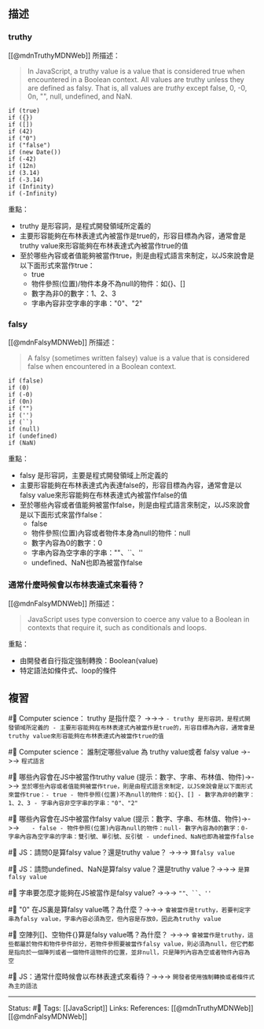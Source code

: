 ## 描述



### truthy

[[@mdnTruthyMDNWeb]] 所描述：
> In JavaScript, a truthy value is a value that is considered true when encountered in a Boolean context. All values are truthy unless they are defined as falsy. That is, all values are _truthy_ except false, 0, -0, 0n, "", null, undefined, and NaN.

```
if (true)
if ({})
if ([])
if (42)
if ("0")
if ("false")
if (new Date())
if (-42)
if (12n)
if (3.14)
if (-3.14)
if (Infinity)
if (-Infinity)
```


重點：
- truthy 是形容詞，是程式開發領域所定義的
- 主要形容能夠在布林表達式內被當作是true的，形容目標為內容，通常會是truthy value來形容能夠在布林表達式內被當作true的值
- 至於哪些內容或者值能夠被當作true，則是由程式語言來制定，以JS來說會是以下面形式來當作true：
	- true
	- 物件參照(位置)/物件本身不為null的物件：如{}、[]
	- 數字為非0的數字：1、2、3
	- 字串內容非空字串的字串："0"、"2"


### falsy

[[@mdnFalsyMDNWeb]] 所描述：
> A falsy (sometimes written falsey) value is a value that is considered false when encountered in a Boolean context.

```
if (false)
if (0)
if (-0)
if (0n)
if ("")
if ('')
if (``)
if (null)
if (undefined)
if (NaN)
```

重點：
- falsy 是形容詞，主要是程式開發領域上所定義的
- 主要形容能夠在布林表達式內表達false的，形容目標為內容，通常會是以falsy value來形容能夠在布林表達式內被當作false的值
- 至於哪些內容或者值能夠被當作false，則是由程式語言來制定，以JS來說會是以下面形式來當作false：
	- false
	- 物件參照(位置)內容或者物件本身為null的物件：null
	- 數字內容為0的數字：0
	- 字串內容為空字串的字串：""、\`\`、''
	- undefined、NaN也即為被當作false

### 通常什麼時候會以布林表達式來看待？
[[@mdnFalsyMDNWeb]] 所描述：
> JavaScript uses type conversion to coerce any value to a Boolean in contexts that require it, such as conditionals and loops.

重點：
- 由開發者自行指定強制轉換：Boolean(value)
- 特定語法如條件式、loop的條件

## 複習
#🧠 Computer science： truthy 是指什麼？ ->->-> `- truthy 是形容詞，是程式開發領域所定義的 - 主要形容能夠在布林表達式內被當作是true的，形容目標為內容，通常會是truthy value來形容能夠在布林表達式內被當作true的值`
<!--SR:!2022-07-28,23,250-->

#🧠 Computer science： 誰制定哪些value 為 truthy value或者 falsy value ->->-> `程式語言`
<!--SR:!2022-07-27,23,250-->


#🧠 哪些內容會在JS中被當作truthy value (提示：數字、字串、布林值、物件)->->-> `至於哪些內容或者值能夠被當作true，則是由程式語言來制定，以JS來說會是以下面形式來當作true：- true - 物件參照(位置)不為null的物件：如{}、[] - 數字為非0的數字：1、2、3 - 字串內容非空字串的字串："0"、"2"`
<!--SR:!2022-07-26,22,250-->


#🧠  哪些內容會在JS中被當作falsy value (提示：數字、字串、布林值、物件)->->-> `	- false - 物件參照(位置)內容為null的物件：null- 數字內容為0的數字：0- 字串內容為空字串的字串：雙引號、單引號、反引號 - undefined、NaN也即為被當作false`
<!--SR:!2022-07-31,25,250-->


#🧠 JS：請問0是算falsy value？還是truthy value？ ->->-> `算falsy value`
<!--SR:!2022-08-01,26,250-->

#🧠 JS：請問undefined、NaN是算falsy value？還是truthy value？->->-> `是算falsy value`
<!--SR:!2022-07-31,26,250-->

#🧠 字串要怎麼才能夠在JS被當作是falsy value? ->->-> `""、``、''`
<!--SR:!2022-07-31,26,250-->

#🧠 "0" 在JS裏是算falsy value嗎？為什麼？->->-> `會被當作是truthy，若要判定字串為falsy value，字串內容必須為空，但內容是存放0，因此為truthy value`
<!--SR:!2022-09-07,47,250-->

#🧠 空陣列[]、空物件{}算是falsy value嗎？為什麼？ ->->-> `會被當作是truthy，這些都屬於物件和物件參件部分，若物件參照要被當作falsy value，則必須為null，但它們都是指向於一個陣列或者一個物件這物件的位置，並非null，只是陣列內容為空或者物件內容為空`
<!--SR:!2022-08-23,37,250-->


#🧠 JS：通常什麼時候會以布林表達式來看待？->->-> `開發者使用強制轉換或者條件式為主的語法`
<!--SR:!2022-08-06,16,210-->


---
Status: #🌱 
Tags: 
[[JavaScript]]
Links:
References:
[[@mdnTruthyMDNWeb]]
[[@mdnFalsyMDNWeb]]